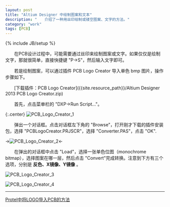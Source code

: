 ```yaml
---
layout: post
title: "Altium Designer 中绘制图案和文本"
description: "　　介绍了一种用丝印绘制或镂空图案、文字的方法。"
category: "work"
tags: [PCB]
---
```

{% include JB/setup %}

　　在PCB设计过程中，可能需要通过丝印来绘制图案或文字。如果仅仅是绘制文字，那就很简单，直接快捷键 "P->S"，然后输入文字即可。

　　若是绘制图案，可以通过插件 PCB Logo Creator 导入单色 bmp 图片，操作步骤如下。

　　[下载插件：PCB Logo Creator]({{site.resource_path}}/Altium Designer 2013 PCB Logo Creator.zip)  

　　首先，点击菜单栏的 "DXP->Run Script..."。

{:.center}
![PCB_Logo_Creator_1]({{site.img_path}}/PCB_Logo_Creator_1.png)

　　弹出一个对话框。点击对话框左下角的 "Browse"，打开刚才下载的插件安装包，选择 "PCBLogoCreator.PRJSCR"，选择 "Converter.PAS"，点击 "OK".

->![PCB_Logo_Creator_2]({{site.img_path}}/PCB_Logo_Creator_2.png)<-

　　在弹出的对话框中点击 "Load"，选择一张单色位图（monochrome bitmap），选择图案在哪一层，然后点击 "Convert"完成转换。注意到下方有三个选项，分别是 __反色、X镜像、Y镜像__ 。

![PCB_Logo_Creator_3]({{site.img_path}}/PCB_Logo_Creator_3.png)

![PCB_Logo_Creator_4]({{site.img_path}}/PCB_Logo_Creator_4.png)

-------------------------------------------

[Protel中将LOGO导入PCB的方法](http://jingyan.baidu.com/article/1e5468f9cd4623484961b72a.html)  
